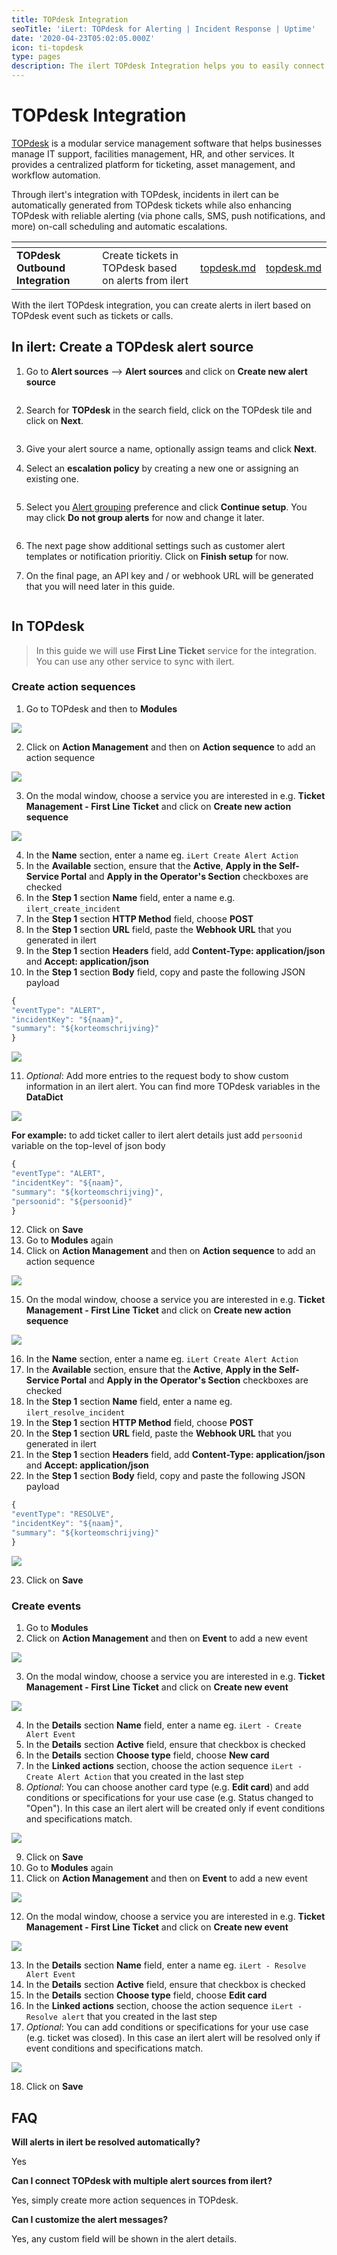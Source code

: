 ```yaml
---
title: TOPdesk Integration
seoTitle: 'iLert: TOPdesk for Alerting | Incident Response | Uptime'
date: '2020-04-23T05:02:05.000Z'
icon: ti-topdesk
type: pages
description: The ilert TOPdesk Integration helps you to easily connect to TOPdesk.
---
```


# TOPdesk Integration

[TOPdesk](https://www.topdesk.com/en/) is a modular service management software that helps businesses manage IT support, facilities management, HR, and other services. It provides a centralized platform for ticketing, asset management, and workflow automation.

Through ilert's integration with TOPdesk, incidents in ilert can be automatically generated from TOPdesk tickets while also enhancing TOPdesk with reliable alerting (via phone calls, SMS, push notifications, and more) on-call scheduling and automatic escalations.

<table data-card-size="large" data-view="cards"><thead><tr><th></th><th></th><th data-hidden data-type="content-ref"></th><th data-hidden data-card-target data-type="content-ref"></th></tr></thead><tbody><tr><td><strong>TOPdesk Outbound Integration</strong></td><td>Create tickets in TOPdesk based on alerts from ilert</td><td><a href="../outbound-integrations/topdesk.md">topdesk.md</a></td><td><a href="../outbound-integrations/topdesk.md">topdesk.md</a></td></tr></tbody></table>

With the ilert TOPdesk integration, you can create alerts in ilert based on TOPdesk event such as tickets or calls.

## In ilert: Create a TOPdesk alert source <a href="#in-ilert" id="in-ilert"></a>

1.  Go to **Alert sources** --> **Alert sources** and click on **Create new alert source**

    <figure><img src="../.gitbook/assets/Screenshot 2023-08-28 at 10.21.10.png" alt=""><figcaption></figcaption></figure>
2.  Search for **TOPdesk** in the search field, click on the TOPdesk tile and click on **Next**.&#x20;

    <figure><img src="../.gitbook/assets/Screenshot 2023-08-28 at 10.24.23.png" alt=""><figcaption></figcaption></figure>
3. Give your alert source a name, optionally assign teams and click **Next**.
4.  Select an **escalation policy** by creating a new one or assigning an existing one.

    <figure><img src="../.gitbook/assets/Screenshot 2023-08-28 at 11.37.47.png" alt=""><figcaption></figcaption></figure>
5.  Select you [Alert grouping](../alerting/alert-sources.md#alert-grouping) preference and click **Continue setup**. You may click **Do not group alerts** for now and change it later.&#x20;

    <figure><img src="../.gitbook/assets/Screenshot 2023-08-28 at 11.38.24.png" alt=""><figcaption></figcaption></figure>
6. The next page show additional settings such as customer alert templates or notification prioritiy. Click on **Finish setup** for now.
7.  On the final page, an API key and / or webhook URL will be generated that you will need later in this guide.

    <figure><img src="../.gitbook/assets/Screenshot 2023-08-28 at 11.47.34 (1).png" alt=""><figcaption></figcaption></figure>



## In TOPdesk <a href="#in-topdesk" id="in-topdesk"></a>

> In this guide we will use **First Line Ticket** service for the integration. You can use any other service to sync with ilert.

### Create action sequences <a href="#create-action-sequences" id="create-action-sequences"></a>

1. Go to TOPdesk and then to **Modules**

![](../.gitbook/assets/tpdki3.png)

2. Click on **Action Management** and then on **Action sequence** to add an action sequence

![](../.gitbook/assets/tpdki4.png)

3. On the modal window, choose a service you are interested in e.g. **Ticket Management - First Line Ticket** and click on **Create new action sequence**

![](<../.gitbook/assets/tpdki5 (1).png>)

4. In the **Name** section, enter a name eg. `iLert Create Alert Action`
5. In the **Available** section, ensure that the **Active**, **Apply in the Self-Service Portal** and **Apply in the Operator's Section** checkboxes are checked
6. In the **Step 1** section **Name** field, enter a name e.g. `ilert_create_incident`
7. In the **Step 1** section **HTTP Method** field, choose **POST**
8. In the **Step 1** section **URL** field, paste the **Webhook URL** that you generated in ilert
9. In the **Step 1** section **Headers** field, add **Content-Type: application/json** and **Accept: application/json**
10. &#x20;In the **Step 1** section **Body** field, copy and paste the following JSON payload

```javascript
{
"eventType": "ALERT",
"incidentKey": "${naam}",
"summary": "${korteomschrijving}"
}
```

![](../.gitbook/assets/tpdki6.1.png)

11. _Optional_: Add more entries to the request body to show custom information in an ilert alert. You can find more TOPdesk variables in the **DataDict**

![](../.gitbook/assets/tpdki7.png)

**For example:** to add ticket caller to ilert alert details just add `persoonid` variable on the top-level of json body

```javascript
{
"eventType": "ALERT",
"incidentKey": "${naam}",
"summary": "${korteomschrijving}",
"persoonid": "${persoonid}"
}
```

12. &#x20;Click on **Save**
13. &#x20;Go to **Modules** again
14. &#x20;Click on **Action Management** and then on **Action sequence** to add an action sequence

![](<../.gitbook/assets/tpdki4 (1) (1) (1).png>)

15. &#x20;On the modal window, choose a service you are interested in e.g. **Ticket Management - First Line Ticket** and click on **Create new action sequence**

![](<../.gitbook/assets/tpdki5 (2).png>)

16. &#x20;In the **Name** section, enter a name eg. `iLert Create Alert Action`
17. &#x20;In the **Available** section, ensure that the **Active**, **Apply in the Self-Service Portal** and **Apply in the Operator's Section** checkboxes are checked
18. &#x20;In the **Step 1** section **Name** field, enter a name eg. `ilert_resolve_incident`
19. &#x20;In the **Step 1** section **HTTP Method** field, choose **POST**
20. &#x20;In the **Step 1** section **URL** field, paste the **Webhook URL** that you generated in ilert
21. &#x20;In the **Step 1** section **Headers** field, add **Content-Type: application/json** and **Accept: application/json**
22. &#x20;In the **Step 1** section **Body** field, copy and paste the following JSON payload

```javascript
{
"eventType": "RESOLVE",
"incidentKey": "${naam}",
"summary": "${korteomschrijving}"
}
```

![](../.gitbook/assets/tpdki6.2.png)

23. &#x20;Click on **Save**

### Create events <a href="#create-events" id="create-events"></a>

1. Go to **Modules**
2. Click on **Action Management** and then on **Event** to add a new event

![](../.gitbook/assets/tpdki8.png)

3. On the modal window, choose a service you are interested in e.g. **Ticket Management - First Line Ticket** and click on **Create new event**

![](<../.gitbook/assets/tpdki9 (1) (1).png>)

4. In the **Details** section **Name** field, enter a name eg. `iLert - Create Alert Event`
5. In the **Details** section **Active** field, ensure that checkbox is checked
6. In the **Details** section **Choose type** field, choose **New card**
7. In the **Linked actions** section, choose the action sequence `iLert - Create Alert Action` that you created in the last step
8. _Optional_: You can choose another card type (e.g. **Edit card**) and add conditions or specifications for your use case (e.g. Status changed to "Open"). In this case an ilert alert will be created only if event conditions and specifications match.

![](../.gitbook/assets/tpdki10.1.png)

9. Click on **Save**
10. &#x20;Go to **Modules** again
11. &#x20;Click on **Action Management** and then on **Event** to add a new event

![](<../.gitbook/assets/tpdki8 (1) (1) (1).png>)

12. &#x20;On the modal window, choose a service you are interested in e.g. **Ticket Management - First Line Ticket** and click on **Create new event**

![](<../.gitbook/assets/tpdki9 (1).png>)

13. &#x20;In the **Details** section **Name** field, enter a name eg. `iLert - Resolve Alert Event`
14. &#x20;In the **Details** section **Active** field, ensure that checkbox is checked
15. &#x20;In the **Details** section **Choose type** field, choose **Edit card**
16. &#x20;In the **Linked actions** section, choose the action sequence `iLert - Resolve alert` that you created in the last step
17. &#x20;_Optional_: You can add conditions or specifications for your use case (e.g. ticket was closed). In this case an ilert alert will be resolved only if event conditions and specifications match.

![](../.gitbook/assets/tpdki10.2.png)

18. &#x20;Click on **Save**

## FAQ <a href="#faq" id="faq"></a>

**Will alerts in ilert be resolved automatically?**

Yes

**Can I connect TOPdesk with multiple alert sources from ilert?**

Yes, simply create more action sequences in TOPdesk.

**Can I customize the alert messages?**

Yes, any custom field will be shown in the alert details.
